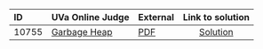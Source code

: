 | ID | UVa Online Judge | External | Link to solution |
|:---|:---|:---|:---:|
| 10755 | [Garbage Heap](https://onlinejudge.org/index.php?option=com_onlinejudge&Itemid=8&page=show_problem&problem=1696) | [PDF](https://onlinejudge.org/external/107/10755.pdf) | [Solution](https%3A//github.com/versenyi98/programming-contests/tree/master/UVa%20Online%20Judge/10755%2520-%2520Garbage%2520Heap)|
